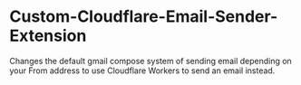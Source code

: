 # Custom-Cloudflare-Email-Sender-Extension

Changes the default gmail compose system of sending email depending on your From address to use Cloudflare Workers to send an email instead.
